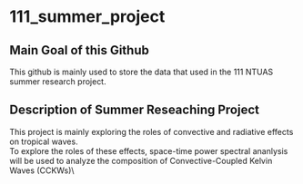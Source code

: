 # 111_summer_project

## Main Goal of this Github
This github is mainly used to store the data that used in the 111 NTUAS summer research project.

## Description of Summer Reseaching Project
This project is mainly exploring the roles of convective and radiative effects on tropical waves.\
To explore the roles of these effects, space-time power spectral ananlysis will be used to analyze the composition of Convective-Coupled Kelvin Waves (CCKWs)\
